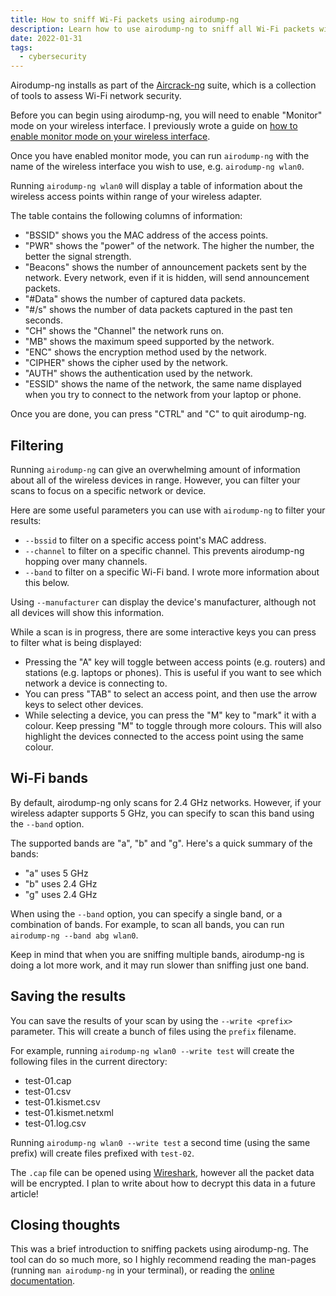 ```yaml
---
title: How to sniff Wi-Fi packets using airodump-ng
description: Learn how to use airodump-ng to sniff all Wi-Fi packets within range of your wireless adapter, even if you are not connected to the target's network.
date: 2022-01-31
tags:
  - cybersecurity
---
```


Airodump-ng installs as part of the [Aircrack-ng](https://aircrack-ng.org/) suite, which is a collection of tools to assess Wi-Fi network security.

Before you can begin using airodump-ng, you will need to enable "Monitor" mode on your wireless interface. I previously wrote a guide on [how to enable monitor mode on your wireless interface](/how-to-enable-monitor-mode).

Once you have enabled monitor mode, you can run `airodump-ng` with the name of the wireless interface you wish to use, e.g. `airodump-ng wlan0`.

Running `airodump-ng wlan0` will display a table of information about the wireless access points within range of your wireless adapter.

The table contains the following columns of information:

- "BSSID" shows you the MAC address of the access points.
- "PWR" shows the "power" of the network. The higher the number, the better the signal strength.
- "Beacons" shows the number of announcement packets sent by the network. Every network, even if it is hidden, will send announcement packets.
- "#Data" shows the number of captured data packets.
- "#/s" shows the number of data packets captured in the past ten seconds.
- "CH" shows the "Channel" the network runs on.
- "MB" shows the maximum speed supported by the network.
- "ENC" shows the encryption method used by the network.
- "CIPHER" shows the cipher used by the network.
- "AUTH" shows the authentication used by the network.
- "ESSID" shows the name of the network, the same name displayed when you try to connect to the network from your laptop or phone.

Once you are done, you can press "CTRL" and "C" to quit airodump-ng.

## Filtering

Running `airodump-ng` can give an overwhelming amount of information about all of the wireless devices in range. However, you can filter your scans to focus on a specific network or device.

Here are some useful parameters you can use with `airodump-ng` to filter your results:

- `--bssid` to filter on a specific access point's MAC address.
- `--channel` to filter on a specific channel. This prevents airodump-ng hopping over many channels.
- `--band` to filter on a specific Wi-Fi band. I wrote more information about this below.

Using `--manufacturer` can display the device's manufacturer, although not all devices will show this information.

While a scan is in progress, there are some interactive keys you can press to filter what is being displayed:

- Pressing the "A" key will toggle between access points (e.g. routers) and stations (e.g. laptops or phones). This is useful if you want to see which network a device is connecting to.
- You can press "TAB" to select an access point, and then use the arrow keys to select other devices.
- While selecting a device, you can press the "M" key to "mark" it with a colour. Keep pressing "M" to toggle through more colours. This will also highlight the devices connected to the access point using the same colour.

## Wi-Fi bands

By default, airodump-ng only scans for 2.4 GHz networks. However, if your wireless adapter supports 5 GHz, you can specify to scan this band using the `--band` option.

The supported bands are "a", "b" and "g". Here's a quick summary of the bands:

- "a" uses 5 GHz
- "b" uses 2.4 GHz
- "g" uses 2.4 GHz

When using the `--band` option, you can specify a single band, or a combination of bands. For example, to scan all bands, you can run `airodump-ng --band abg wlan0`.

Keep in mind that when you are sniffing multiple bands, airodump-ng is doing a lot more work, and it may run slower than sniffing just one band.

## Saving the results

You can save the results of your scan by using the `--write <prefix>` parameter. This will create a bunch of files using the `prefix` filename.

For example, running `airodump-ng wlan0 --write test` will create the following files in the current directory:

- test-01.cap
- test-01.csv
- test-01.kismet.csv
- test-01.kismet.netxml
- test-01.log.csv

Running `airodump-ng wlan0 --write test` a second time (using the same prefix) will create files prefixed with `test-02`.

The `.cap` file can be opened using [Wireshark](https://www.wireshark.org/), however all the packet data will be encrypted. I plan to write about how to decrypt this data in a future article!

## Closing thoughts

This was a brief introduction to sniffing packets using airodump-ng. The tool can do so much more, so I highly recommend reading the man-pages (running `man airodump-ng` in your terminal), or reading the [online documentation](https://aircrack-ng.org/doku.php?id=airodump-ng).
